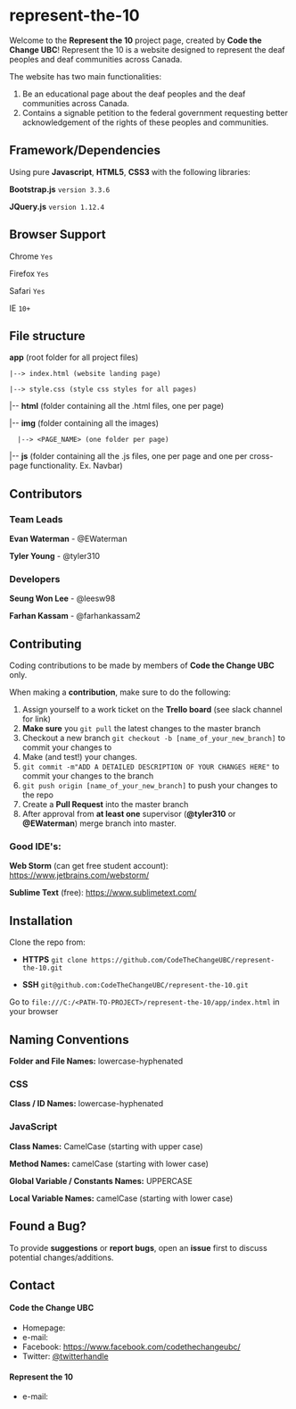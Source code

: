 
# represent-the-10

Welcome to the **Represent the 10** project page, created by **Code the Change UBC**! Represent the 10 is a website designed to represent the deaf peoples and deaf communities across Canada.

The website has two main functionalities:

1. Be an educational page about the deaf peoples and the deaf communities across Canada. 
2. Contains a signable petition to the federal government requesting better acknowledgement of the rights of these peoples and communities.

## Framework/Dependencies

Using pure **Javascript**, **HTML5**, **CSS3** with the following libraries:


**Bootstrap.js** `version 3.3.6`

**JQuery.js** `version 1.12.4`

## Browser Support

Chrome `Yes`

Firefox `Yes`

Safari `Yes`

IE `10+`


## File structure

**app** (root folder for all project files)

  `|--> index.html (website landing page)`

  `|--> style.css (style css styles for all pages)`

  |-- **html** (folder containing all the .html files, one per page)
      
  |-- **img** (folder containing all the images)
  
      |--> <PAGE_NAME> (one folder per page)
    
  |-- **js** (folder containing all the .js files, one per page and one per cross-page functionality. Ex. Navbar)


## Contributors

### Team Leads

**Evan Waterman** - @EWaterman

**Tyler Young** - @tyler310

### Developers

**Seung Won Lee** - @leesw98

**Farhan Kassam** - @farhankassam2 


## Contributing

Coding contributions to be made by members of **Code the Change UBC** only.


When making a **contribution**, make sure to do the following:

1. Assign yourself to a work ticket on the **Trello board** (see slack channel for link)
2. **Make sure** you `git pull` the latest changes to the master branch
3. Checkout a new branch `git checkout -b [name_of_your_new_branch]` to commit your changes to
4. Make (and test!) your changes.
5. `git commit -m"ADD A DETAILED DESCRIPTION OF YOUR CHANGES HERE"` to commit your changes to the branch
6. `git push origin [name_of_your_new_branch]` to push your changes to the repo
7. Create a **Pull Request** into the master branch
8. After approval from **at least one** supervisor (**@tyler310** or **@EWaterman**) merge branch into master.


### Good IDE's:

**Web Storm** (can get free student account): https://www.jetbrains.com/webstorm/

**Sublime Text** (free): https://www.sublimetext.com/


## Installation

Clone the repo from:

- **HTTPS** `git clone https://github.com/CodeTheChangeUBC/represent-the-10.git`

- **SSH** `git@github.com:CodeTheChangeUBC/represent-the-10.git`


Go to `file:///C:/<PATH-TO-PROJECT>/represent-the-10/app/index.html` in your browser

## Naming Conventions

**Folder and File Names:** lowercase-hyphenated

### CSS

**Class / ID Names:** lowercase-hyphenated

### JavaScript

**Class Names:** CamelCase (starting with upper case)

**Method Names:** camelCase (starting with lower case)

**Global Variable / Constants Names:** UPPERCASE

**Local Variable Names:** camelCase (starting with lower case)


## Found a Bug?

To provide **suggestions** or **report bugs**, open an **issue** first to discuss potential changes/additions.


## Contact
#### Code the Change UBC
* Homepage: 
* e-mail:
* Facebook: https://www.facebook.com/codethechangeubc/
* Twitter: [@twitterhandle](https://twitter.com/twitterhandle "twitterhandle on twitter")

#### Represent the 10
* e-mail:
